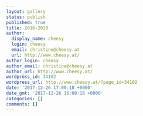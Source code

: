 ```yaml
---
layout: gallery
status: publish
published: true
title: 2016-2020
author:
  display_name: cheesy
  login: cheesy
  email: christine@cheesy.at
  url: http://www.cheesy.at/
author_login: cheesy
author_email: christine@cheesy.at
author_url: http://www.cheesy.at/
wordpress_id: 34102
wordpress_url: http://www.cheesy.at/?page_id=34102
date: '2017-12-26 17:00:18 +0000'
date_gmt: '2017-12-26 16:00:18 +0000'
categories: []
comments: []
---
```

